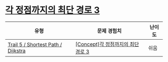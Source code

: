 # [각 정점까지의 최단 경로 3](https://www.codetree.ai/trails/complete/curated-cards/intro-shortest-path-to-each-vertex-3)

|유형|문제 경험치|난이도|
|---|---|---|
|[Trail 5 / Shortest Path / Dijkstra](https://www.codetree.ai/trail-info/intermediate-mid/)|[[Concept]각 정점까지의 최단 경로 3](https://www.codetree.ai/trails/complete/curated-cards/intro-shortest-path-to-each-vertex-3/)|쉬움|

